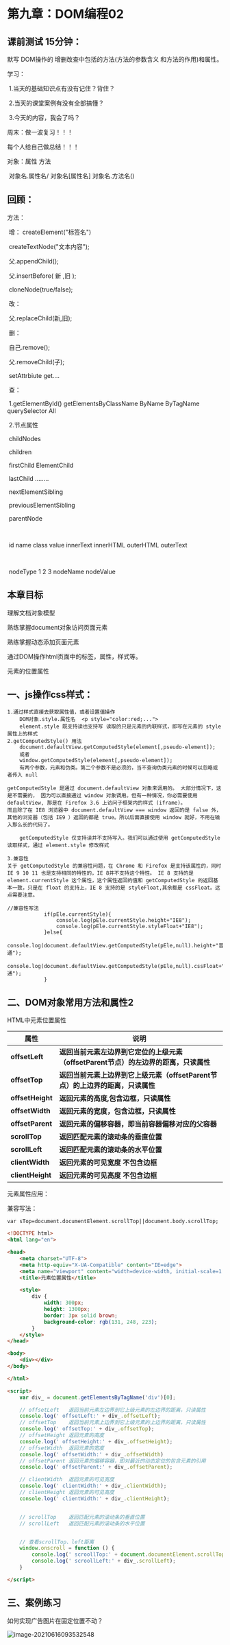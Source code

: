 # 第九章：DOM编程02

## 课前测试 15分钟：

默写 DOM操作的 增删改查中包括的方法(方法的参数含义 和方法的作用)和属性。

学习：

​		1.当天的基础知识点有没有记住？背住？

​		2.当天的课堂案例有没有全部搞懂？

​		3.今天的内容，我会了吗？

周末：做一波复习！！！

每个人给自己做总结！！！

对象：属性  方法

​		对象名.属性名/ 对象名[属性名]       对象名.方法名()

## 回顾：

方法：

​		增： createElement("标签名") 

​				createTextNode("文本内容");

​				父.appendChild();

​				父.insertBefore(  新 ,旧 );

​				cloneNode(true/false);

​		改：

​				父.replaceChild(新,旧);

​		删：

​				自己.remove();

​				父.removeChild(子);

​		setAttrbiute   get....

​		查：

​				1.getElementById()   getElementsByClassName   ByName  ByTagName      querySelector   All

​				2.节点属性

​							childNodes  

​							children

​							firstChild  ElementChild 

​							lastChild  ........

​							nextElementSibling   

​							previousElementSibling

​							parentNode

​							

​							id   name  class   value     innerText   innerHTML   outerHTML   outerText   

​							

​							nodeType  1 2 3     nodeName   nodeValue 

## 本章目标 

理解文档对象模型

熟练掌握document对象访问页面元素

熟练掌握动态添加页面元素

通过DOM操作html页面中的标签，属性，样式等。

元素的位置属性

## 一、js操作css样式：

```
1.通过样式直接去获取属性值，或者设置值操作 
	DOM对象.style.属性名  <p style="color:red;...">
	element.style 既支持读也支持写 读取的只是元素的内联样式，即写在元素的 style 属性上的样式
2.getComputedStyle() 用法
	document.defaultView.getComputedStyle(element[,pseudo-element]);  
	或者
	window.getComputedStyle(element[,pseudo-element]);
	有两个参数，元素和伪类。第二个参数不是必须的，当不查询伪类元素的时候可以忽略或者传入 null
	
getComputedStyle 是通过 document.defaultView 对象来调用的。 大部分情况下，这是不需要的， 因为可以直接通过 window 对象调用。但有一种情况，你必需要使用 defaultView, 那是在 Firefox 3.6 上访问子框架内的样式 (iframe)。
而且除了在 IE8 浏览器中 document.defaultView === window 返回的是 false 外，其他的浏览器（包括 IE9 ）返回的都是 true。所以后面直接使用 window 就好，不用在输入那么长的代码了。	

	getComputedStyle 仅支持读并不支持写入。我们可以通过使用 getComputedStyle 读取样式，通过 element.style 修改样式

3.兼容性
关于 getComputedStyle 的兼容性问题，在 Chrome 和 Firefox 是支持该属性的，同时 IE 9 10 11 也是支持相同的特性的，IE 8并不支持这个特性。 IE 8 支持的是 element.currentStyle 这个属性，这个属性返回的值和 getComputedStyle 的返回基本一致，只是在 float 的支持上，IE 8 支持的是 styleFloat,其余都是 cssFloat。这点需要注意。
```

```
//兼容性写法 
			if(pEle.currentStyle){
				console.log(pEle.currentStyle.height+"IE8");
				console.log(pEle.currentStyle.styleFloat+"IE8");
			}else{
				console.log(document.defaultView.getComputedStyle(pEle,null).height+"普通");
				console.log(document.defaultView.getComputedStyle(pEle,null).cssFloat+"普通");
			}
```

## 二、DOM对象常用方法和属性2 

HTML中元素位置属性

| **属性**         | **说明**                                                     |
| ---------------- | ------------------------------------------------------------ |
| **offsetLeft**   | **返回当前元素左边界到它定位的上级元素（offsetParent节点）的左边界的距离，只读属性** |
| **offsetTop**    | **返回当前元素上边界到它上级元素（offsetParent节点）的上边界的距离，只读属性** |
| **offsetHeight** | **返回元素的高度,包含边框，只读属性**                        |
| **offsetWidth**  | **返回元素的宽度，包含边框，只读属性**                       |
| **offsetParent** | **返回元素的偏移容器，即当前容器偏移对应的父容器**           |
| **scrollTop**    | **返回匹配元素的滚动条的垂直位置**                           |
| **scrollLeft**   | **返回匹配元素的滚动条的水平位置**                           |
| **clientWidth**  | **返回元素的可见宽度 不包含边框**                            |
| **clientHeight** | **返回元素的可见高度 不包含边框**                            |

元素属性应用：

兼容写法：

```
var sTop=document.documentElement.scrollTop||document.body.scrollTop;
```

```html
<!DOCTYPE html>
<html lang="en">

<head>
    <meta charset="UTF-8">
    <meta http-equiv="X-UA-Compatible" content="IE=edge">
    <meta name="viewport" content="width=device-width, initial-scale=1.0">
    <title>元素位置属性</title>

    <style>
        div {
            width: 300px;
            height: 1300px;
            border: 3px solid brown;
            background-color: rgb(131, 248, 223);
        }
    </style>
</head>

<body>
    <div></div>
</body>

</html>

<script>
    var div_ = document.getElementsByTagName('div')[0];

    // offsetLeft 	返回当前元素左边界到它上级元素的左边界的距离，只读属性
    console.log(' offsetLeft:' + div_.offsetLeft);
    // offsetTop	返回当前元素上边界到它上级元素的上边界的距离，只读属性
    console.log(' offsetTop:' + div_.offsetTop);
    // offsetHeight	返回元素的高度
    console.log(' offsetHeight:' + div_.offsetHeight);
    // offsetWidth	返回元素的宽度
    console.log(' offsetWidth:' + div_.offsetWidth)
    // offsetParent	返回元素的偏移容器，即对最近的动态定位的包含元素的引用
    console.log(' offsetParent:' + div_.offsetParent);

    // clientWidth	返回元素的可见宽度
    console.log(' clientWidth:' + div_.clientWidth);
    // clientHeight	返回元素的可见高度
    console.log(' clientWidth:' + div_.clientHeight);


    // scrollTop	返回匹配元素的滚动条的垂直位置
    // scrollLeft	返回匹配元素的滚动条的水平位置


    // 查看scrollTop、left距离  
    window.onscroll = function () {
        console.log(' scroollTop:' + document.documentElement.scrollTop);
        console.log(' scroollLeft:' + div_.scrollLeft);
    }

</script>
```

## 三、案例练习 

如何实现广告图片在固定位置不动？ 

![image-20210616093532548](assets/image-20210616093532548.png)